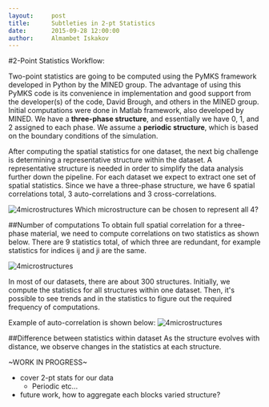 ```yaml
---
layout:     post
title:      Subtleties in 2-pt Statistics
date:       2015-09-28 12:00:00
author:     Almambet Iskakov
---
```

<!-- Start Writing Below in Markdown -->

#2-Point Statistics Workflow:

Two-point statistics are going to be computed using the PyMKS framework developed in Python by the MINED group. The advantage of using this PyMKS code is its convenience in implementation and good support from the developer(s) of the code, David Brough, and others in the MINED group. Initial computations were done in Matlab framework, also developed by MINED. We have a **three-phase structure**, and essentially we have 0, 1, and 2 assigned to each phase. We assume a **periodic structure**, which is based on the boundary conditions of the simulation. 

After computing the spatial statistics for one dataset, the next big challenge is determining a representative structure within the dataset. A representative structure is needed in order to simplify the data analysis further down the pipeline.  For each dataset we expect to extract one set of spatial statistics. Since we have a three-phase structure, we have 6 spatial correlations total, 3 auto-correlations and 3 cross-correlations.

![4microstructures](/MIC-Ternary-Eutectic-Alloy/milestone2_pres/workflow/4_microstructures.png)
Which microstructure can be chosen to represent all 4?

##Number of computations
To obtain full spatial correlation for a three-phase material, we need to compute correlations on two statistics as shown below. There are 9 statistics total, of which three are redundant, for example statistics for indices ij and ji are the same.

![4microstructures](/MIC-Ternary-Eutectic-Alloy/milestone2_pres/workflow/two_comps.png)

In most of our datasets, there are about 300 structures. Initially, we compute the statistics for all structures within one dataset. Then, it's possible to see trends and in the statistics to figure out the required frequency of computations.

Example of auto-correlation is shown below:
![4microstructures](/MIC-Ternary-Eutectic-Alloy/milestone2_pres/workflow/auto.png)

##Difference between statistics within dataset
As the structure evolves with distance, we observe changes in the statistics at each structure. 

~WORK IN PROGRESS~
* cover 2-pt stats for our data
  * Periodic etc...
* future work, how to aggregate each blocks varied structure? 


